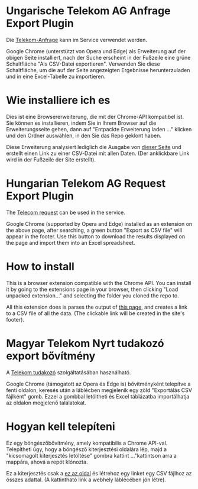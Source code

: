 # Ungarische Telekom AG Anfrage Export Plugin
Die [Telekom-Anfrage](https://www.telekom.hu/lakossagi/tudakozo) kann im Service verwendet werden.

Google Chrome (unterstützt von Opera und Edge) als Erweiterung auf der obigen Seite installiert, nach der Suche erscheint in der Fußzeile eine grüne Schaltfläche "Als CSV-Datei exportieren". Verwenden Sie diese Schaltfläche, um die auf der Seite angezeigten Ergebnisse herunterzuladen und in eine Excel-Tabelle zu importieren.

# Wie installiere ich es
Dies ist eine Browsererweiterung, die mit der Chrome-API kompatibel ist. 
Sie können es installieren, indem Sie in Ihrem Browser auf die Erweiterungsseite gehen, dann auf "Entpackte Erweiterung laden ..." klicken und den Ordner auswählen, in den Sie das Repo geklont haben.

Diese Erweiterung analysiert lediglich die Ausgabe von [dieser Seite](https://www.telekom.hu/lakossagi/tudakozo) und erstellt einen Link zu einer CSV-Datei mit allen Daten. (Der anklickbare Link wird in der Fußzeile der Site erstellt).



# Hungarian Telekom AG Request Export Plugin
The [Telecom request](https://www.telekom.hu/lakossagi/tudakozo) can be used in the service.

Google Chrome (supported by Opera and Edge) installed as an extension on the above page, after searching, a green button "Export as CSV file" will appear in the footer. Use this button to download the results displayed on the page and import them into an Excel spreadsheet.

# How to install
This is a browser extension compatible with the Chrome API. 
You can install it by going to the extensions page in your browser, then clicking "Load unpacked extension…" and selecting the folder you cloned the repo to.

All this extension does is parses the output of [this page](https://www.telekom.hu/lakossagi/tudakozo), and creates a link to a CSV file of all the data. (The clickable link will be created in the site's footer).



# Magyar Telekom Nyrt tudakozó export bővítmény
A [Telekom tudakozó](https://www.telekom.hu/lakossagi/tudakozo) szolgáltatásában használható.

Google Chrome (támogatott az Opera és Edge is) bővítményként telepítve a fenti oldalon, keresés után a láblécben megjelenik egy zöld "Exportálás CSV fájlként" gomb. Ezzel a gombbal letöltheti és Excel táblázatba importálhatja az oldalon megjelenő találatokat.

# Hogyan kell telepíteni
Ez egy böngészőbővítmény, amely kompatibilis a Chrome API-val. 
Telepítheti úgy, hogy a böngésző kiterjesztési oldalára lép, majd a "kicsomagolt kiterjesztés letöltése" gombra kattint ..."kattintson arra a mappára, ahová a repót klónozta.

Ez a kiterjesztés csak a [ez az oldal](https://www.telekom.hu/lakossagi/tudakozo) és létrehoz egy linket egy CSV fájlhoz az összes adattal. (A kattintható link a webhely láblécében jön létre).

